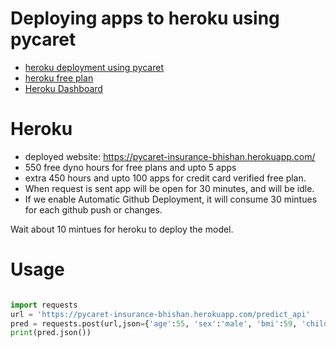 # Deploying apps to heroku using pycaret
- [heroku deployment using pycaret](https://www.kdnuggets.com/2020/05/build-deploy-machine-learning-web-app.html)
- [heroku free plan](https://www.heroku.com/free)
- [Heroku Dashboard](https://www.heroku.com/dx)

# Heroku
- deployed website: https://pycaret-insurance-bhishan.herokuapp.com/
- 550 free dyno hours for free plans and upto 5 apps
- extra 450 hours and upto 100 apps for credit card verified free plan.
- When request is sent app will be open for 30 minutes, and will be idle.
- If we enable Automatic Github Deployment, it will consume 30 mintues for each
  github push or changes.

Wait about 10 mintues for heroku to deploy the model.

# Usage
```python

import requests
url = 'https://pycaret-insurance-bhishan.herokuapp.com/predict_api'
pred = requests.post(url,json={'age':55, 'sex':'male', 'bmi':59, 'children':1, 'smoker':'male', 'region':'northwest'})
print(pred.json())
```
